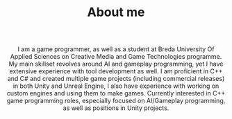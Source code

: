 
<head>
    <meta charset="UTF-8">
    <meta name="viewport" content="width=device-width, initial-scale=1.0">
    <title>Image Links with Descriptions</title>
    <style>
        .wrapper{
            width:90%;
        }
        ul, ol 
        {
         padding:0;
         margin: 0;
         text-align:center;
        }
        li{
            text-align:center;
        }
        .container-wrapper {
        display: flex;
        width: 100%;
        height: 100%;
        justify-content: start;
        align-content:center;
        align-items: flex-start; /* Align items from the top */
        }
        .container {
            display: flex;
            flex-direction: column;
            flex: 1;
            margin: 1px;
            padding: 5%;
            align-items: center;
            align-content: center;
            align-content:center;
            text-align:center;
            justify-content: flex-start; /* Align 
            content at the top */
            align-self: stretch;
        }
        .container:not(:last-child) {
            border-right: 1px solid #ccc;
        }
        .description {
            margin: 0 !important;
            padding: 0 !important;
            font-size: 16px;
            text-align: center;
            top: 0;
        }
        .avatar
        {
                max-width:230px;
                max-height:155px;
        }
         .social-links {
            display: flex;
            gap: 20px;
        }
        .social-links a {
            text-decoration: none;
            color: #333;
            font-size: 48px;
        }
        .social-links a:hover {
            color: #0077b5; /* LinkedIn color */
        }
        .social-links a.github:hover {
            color: #A020F0;
        }
        .social-links a.itch:hover {
            color: #fa5c5c;
        }
        .pretty-button {
    background: linear-gradient(135deg, #4a90e2, #357ABD); /* Toned-down blue gradient */
    border: none;
    border-radius: 25px; /* Rounded edges */
    color: white; /* White text */
    padding: 12px 24px; /* Comfortable padding */
    font-size: 16px; /* Readable font size */
    font-weight: bold;
    cursor: pointer; /* Pointer cursor on hover */
    margin-bottom:2%;
    box-shadow: 0 4px 6px rgba(0, 0, 0, 0.1); /* Soft shadow for depth */
    transition: all 0.3s ease; /* Smooth transitions */
}
.pretty-button:hover {
    background: linear-gradient(135deg, #357ABD, #4a90e2); /* Slightly reversed gradient on hover */
    box-shadow: 0 6px 10px rgba(0, 0, 0, 0.2); /* Slightly deeper shadow */
    transform: translateY(-2px); /* Slight lift on hover */
}
.pretty-button:active {
    background: linear-gradient(135deg, #326da8, #2d6a9f); /* Darker blues for active state */
    box-shadow: 0 2px 4px rgba(0, 0, 0, 0.2); /* Smaller shadow on click */
    transform: translateY(1px); /* Button press effect */
}
/* Media query for smaller screens (e.g., tablets and phones) */
@media (max-width: 768px) {
    .container-wrapper {
        flex-direction: column; /* Stack containers vertically */
    }
    .container{
        border-bottom: 1px solid #ccc; /* Add bottom border for separation */
    }
    .container:not(:last-child) {
        border-right: none; /* Remove the right border */
    }
}
    </style>
        <link src="http://maxcdn.bootstrapcdn.com/font-awesome/4.1.0/css/font-awesome.min.css" rel="stylesheet">
        <link rel="stylesheet" href="https://cdnjs.cloudflare.com/ajax/libs/font-awesome/6.0.0-beta3/css/all.min.css">

</head>

<div style = "height: 100%;
            margin: 0;
            display: flex;
            justify-content: center;
            align-items: center;
            flex-direction:column;
            align-content:center;
            text-align:center;">

<h1 style = "text-align: center;"> About me </h1>
<p style= "text-align:center;">

I am a game programmer, as well as a student at Breda University Of Applied Sciences on Creative Media and Game Technologies programme. My main skillset revolves around AI and gameplay programming, yet I have extensive experience with tool development as well. I am proficient in C++ and C# and created multiple game projects (including commercial releases) in both Unity and Unreal Engine, I also have experience with working on custom engines and using them to make games. 
Currently interested in C++ game programming roles, especially focused on AI/Gameplay programming, as well as positions in Unity projects.
</p>

 <div class="social-links" style = "height = 64px;">
        <!-- Itch.io -->
        <a href="https://kenarf.itch.io" class="itch" target="_blank">
            <i class="fab fa-itch-io"></i>
        </a>
        <!-- GitHub -->
        <a href="https://github.com/FLuczak" class="github" target="_blank">
            <i class="fab fa-github"></i>
        </a>
        <!-- LinkedIn -->
        <a href="https://www.linkedin.com/in/franciszek-łuczak-02b9a8207/" class="linkedin" target="_blank">
            <i class="fab fa-linkedin"></i>
        </a>
</div>

</div>

<div>
<br/>
<h1 style = "text-align: center"> Projects Completed </h1>

<h1 style = "text-align: center">Games</h1>

 <div class="container-wrapper">
    <!-- Container 1 -->
    <div class="container">
        <a href="https://buas.itch.io/owlet" target="_blank">
            <img class="avatar" src="Images/owlet.png" alt="Placeholder Image" />
        </a>
        <div class="description">
            <h2>Owlet</h2>
            <br />
            <img src="Images/cpp.svg" alt="C++" style="width:32px" />
            <br />
            March 2024 - June 2024
            <br/>
            RTS game / Custom engine (C++) / AI and tools programmer
            <br />
            Responsibilities:
            <ul>
                <li>Creating an AI framework with tools (visual scripting) for the designers to use.</li>
                <li>Writing gameplay functionality and AI mechanics based on the design team's input.</li>
                <li>Maintenance and development of the engine's core features (ECS, serialization, in-editor tools).</li>
                <li>Maintenance of the project's CI/CD pipelines and QA pipeline.</li>
                <li>Management of the programming team, communication with the producer, and distributing tasks within the programming team.</li>
                <br/>
            </ul>
            <button class = "pretty-button"> Details</button>
        </div>
    </div>
    <hr/>
    <!-- Container 2 -->
    <div class="container">
        <a href="https://store.steampowered.com/app/2658510/Animal_Shelter_2/" target="_blank">
            <img src="Images/Animal2.png" class="avatar" alt="Placeholder Image" />
        </a>
        <div class="description">
            <h2>Animal Shelter Simulator 2</h2>
            <img src="Images/unity.png" alt="Unity" style="width:32px" />
            <br />
            March 2024 - Current
            <br />
            Simulation game / Unity Engine / Gameplay and tools programmer
            <br /><br />
            Responsibilities:
            <ul>
                <li>Designing the game's architecture in the initial development stage.</li>
                <li>Implementing gameplay mechanics based on the design team's documents.</li>
                <li>Maintenance of the codebase and bug fixing.</li>
                <li>Tools programming for the Level Design, QA, and Design teams to facilitate their workflows.</li>
                <li>Maintaining documentation of the codebase.</li>
                <br>
            </ul>
            <button class= "pretty-button"> Details</button>
        </div>
    </div>
</div>

<br/>
<br/>
<div class="container-wrapper">
    <!-- Container 1 -->
    <div class="container">
        <a href="https://vittoriobellinello.itch.io/team-moth" target="_blank">
            <img src="Images/Smash balls.png" alt="Placeholder Image" class="avatar" />
        </a>
        <div class="description">
            <h2>Smash Balls</h2>
            <svg xmlns="http://www.w3.org/2000/svg" width="2em" height="2em" viewBox="0 0 24 24">
                <path fill="currentColor"
                    d="M12 0a12 12 0 1 0 12 12A12 12 0 0 0 12 0m0 23.52A11.52 11.52 0 1 1 23.52 12A11.52 11.52 0 0 1 12 23.52m7.13-9.791c-.206.997-1.126 3.557-4.06 4.942l-1.179-1.325l-1.988 2a7.34 7.34 0 0 1-5.804-2.978a3 3 0 0 0 .65.123c.326.006.678-.114.678-.66v-5.394a.89.89 0 0 0-1.116-.89c-.92.212-1.656 2.509-1.656 2.509a7.3 7.3 0 0 1 2.528-5.597a7.4 7.4 0 0 1 3.73-1.721c-1.006.573-1.57 1.507-1.57 2.29c0 1.262.76 1.109.984.923v7.28a1.2 1.2 0 0 0 .148.256a1.08 1.08 0 0 0 .88.445c.76 0 1.747-.868 1.747-.868V9.172c0-.6-.452-1.324-.905-1.572c0 0 .838-.149 1.484.346a6 6 0 0 1 .387-.425c1.508-1.48 2.929-1.902 4.112-2.112c0 0-2.151 1.69-2.151 3.96c0 1.687.043 5.801.043 5.801c.799.771 1.986-.342 3.059-1.441Z"/>
            </svg>
            <br />
            April 2023-June 2023
            <br/>
            Arcade co-op game / Unreal Engine (C++ and Blueprints) / Gameplay programmer
            <br /><br />
            Responsibilities:
            <ul>
                <li>Design of game's architecture in the early stages of development</li>
                <li>Implementation and maintenance of gameplay mechanics based on the design team's input</li>
                <li>Implementation of gameplay features in C++ that technical designers and other programmers could use in blueprints for rapid prototyping</li>
            </ul>
        </div>
        <button class= "pretty-button"> Details</button>
    </div>
    <!-- Container 2 -->
    <div class="container">
        <a href="https://store.steampowered.com/app/1239320/Animal_Shelter/" target="_blank">
            <img src="Images/Animal 1.png" alt="Placeholder Image" class="avatar" />
        </a>
        <div class="description">
            <h2>Animal Shelter Simulator</h2>
            <img src="Images/unity.png" alt="Unity" style="width:32px" />
            <br />
            March 2022 - March 2023
            <br />
            Simulation game / Unity Engine / AI and gameplay programmer
            <br /><br />
            Responsibilities:
            <ul>
                <li>Rebuilding the core AI system of the game and implementing custom tools for the design team to use</li>
                <li>Implementing gameplay mechanics and AI functionalities based on the design team's input</li>
                <li>Maintenance of the codebase and bug fixing</li>
                <li>Implementing a tool for the QA team for easier testing</li>
                <li>Maintenance of the QA pipeline including live automatic bug reporting and logging</li>
            </ul>
        </div>
        <button class= "pretty-button"> Details</button>
    </div>
</div>

<div class="container-wrapper">
    <!-- Container 1 -->
    <div class="container">
        <a href="https://play.google.com/store/apps/details?id=com.FroccoGames.FallDude&hl=pl&gl=US" target="_blank">
            <img class="avatar" src="Images/Fall dude.png" alt="Placeholder Image" />
        </a>
        <div class="description">
            <h2>Fall dude</h2>
            <br />
            <img src="Images/unity.png" alt="C++" style="width:32px" />
            <br />
            September 2022 - November 2022
            <br/>
            Arcade mobile game / Unity engine 
            <br /><br />
            Responsibilities:
            <ul>
               <li>Designing the game and its architecture</li>
                <li>Adding gameplay mechanics</li>
                <li>Integrating Google APIs to the project (admob, google play games, firebase) </li>
                <br/>
            </ul>
                <button class = "pretty-button"> Details</button>
            <br/>
        </div>
    </div>
    <div class="container">
        <a href="https://play.google.com/store/apps/details?id=com.froccoGames.BallProject&hl=pl&gl=US" target="_blank">
            <img class="avatar" src="Images/Boing boing ball.png" alt="Placeholder Image" />
        </a>
        <div class="description">
            <h2>Boing boing ball</h2>
            <br />
            <img src="Images/unity.png" alt="C++" style="width:32px" />
            <br />
            January 2022 - April 2022
            <br/>
            Arcade mobile game / Unity engine 
            <br /><br />
            Responsibilities:
            <ul>
             <li>Designing the game and its architecture</li>
                <li>Adding gameplay mechanics</li>
                <li>Integrating Google APIs to the project (admob, google play games, firebase) </li>
                <br/>
            </ul>
                <button class = "pretty-button"> Details</button>
            <br/>
        </div>
    </div>
</div>

<hr/>
<h1 style = "text-align: center">Tools</h1>
<div class="container-wrapper">
    <!-- Container 1: Pepi Engine -->
    <div class="container">
        <a href="https://www.example.com" target="_blank">
            <img src="Images/pepi_engine_logo_small.png" alt="Pepi Engine Logo" class="avatar" />
        </a>
        <div class="description">
            <h2>Pepi Engine</h2>
            <img src="Images/cpp.svg" alt="C++" style="width:32px;" />
            <br />
            This engine was created for a project at Breda University of Applied Sciences to facilitate the development of RTS games. My responsibilities included:
            <ul>
                <li>AI editor for Finite State Machines and Behavior Trees.</li>
                <li>Animation Controllers and grid-based navigation.</li>
                <li>CI/CD and QA pipelines using GitHub Actions.</li>
            </ul>
        </div>
    </div>
    <!-- Container 2: Franco Engine -->
    <div class="container">
        <a href="https://github.com/FLuczak/Franco-engine" target="_blank">
            <img src="Images/Franco.png" alt="Franco Engine Logo" class="avatar" />
        </a>
        <div class="description">
            <h2>Franco Engine</h2>
            <img src="Images/cpp.svg" alt="C++" style="width:32px;" />
            <br />
            A passion project created in my free time. This engine is universal but optimized for bullet hell and top-down roguelikes. Key features I developed include:
            <ul>
                <li>Navmesh navigation.</li>
                <li>AI structures with a visual editor.</li>
                <li>Performant physics system.</li>
                <li>Entity and component serialization.</li>
                <li>Asset explorer.</li>
            </ul>
        </div>
    </div>
    <!-- Container 3: Visual Debug Console -->
    <div class="container">
        <a href="https://gitlab.com/darthkornik/visual-debug-console" target="_blank">
            <img src="Images/visualDebuggingConsole.png" alt="Visual Debug Console Logo" class="avatar" />
        </a>
        <div class="description">
            <h2>Visual Debug Console</h2>
            <img src="Images/unity.png" alt="Unity" style="width:32px;" />
            <br />
            An open-source project I co-created while working at a games incubator. This tool is widely used across multiple game projects for QA processes and playtesting. Its key features include:
            <ul>
                <li>Replacing the classic debug console with a user-friendly interface.</li>
                <li>Programmatic buttons bound to in-game functions.</li>
                <li>Live variable previews for enhanced debugging.</li>
            </ul>
        </div>
    </div>
</div>
</div>
